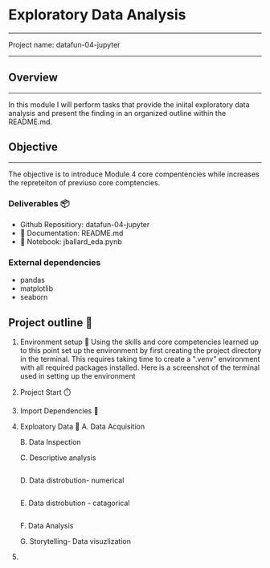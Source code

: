 # Exploratory Data Analysis
______________________________________________________________
Project name: datafun-04-jupyter
___________________________________________________________
## Overview
____________________________________________________________
 In this module I will perform tasks that provide the iniital exploratory data analysis and present the finding in an organized outline within the README.md. 

## Objective
_____________________________________________________
 The objective is to introduce Module 4 core compentencies while increases the repreteiton of previuso core comptencies.


### Deliverables 📦
* Github Repositiory: datafun-04-jupyter
* 📰 Documentation: README.md
* 📔 Notebook: jballard_eda.pynb

### External dependencies
- pandas
- matplotlib
- seaborn
  
## Project outline 📝
 1. Environment setup 🌲
    Using the skills and core competencies learned up to this point set up the environment by first creating the project directory in the terminal.  This requires taking time to create a ".venv" environment with all required packages installed. Here is a screenshot of the terminal used in setting up the environment
    ![]()
 3. Project Start ⏱️
    

 5. Import Dependencies 🐼

 6. Exploatory Data 🧭
    A. Data Acquisition
    
    B. Data Inspection
             ![]()
    
    C. Descriptive analysis

    ![]()
    
    D. Data distrobution- numerical
    
     ![]()
    
    E. Data distrobution - catagorical
    
    ![]()
    
    F. Data Analysis
    
    G. Storytelling- Data visuzlization

 
8. 
